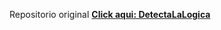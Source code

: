 Repositorio original  **[Click aqui: DetectaLaLogica](https://github.com/ingeniela/DetectaLaLogica)**